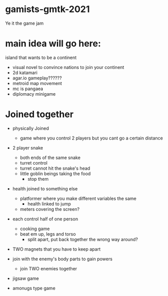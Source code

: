 # gamists-gmtk-2021
Ye it the game jam

# main idea will go here:

island that wants to be a continent
- visual novel to convince nations to join your continent
- 2d katamari
- agar.io gameplay??????
- metroid map movement
- mc is pangaea
- diplomacy minigame


# Joined together

- physically Joined
  - game where you control 2 players but you cant go a certain distance

- 2 player snake
  - both ends of the same snake
  - turret control
  - turret cannot hit the snake's head
  - little goblin beings taking the food
    - stop them

- health joined to something else
  - platformer where you make different variables the same
    - health linked to jump
  - meters covering the screen?

- each control half of one person
  - cooking game
  - beat em up, legs and torso
    - split apart, put back together the wrong way around?

- TWO magnets that you have to keep apart

- join with the enemy's body parts to gain powers
    - join TWO enemies together

- jigsaw game



- amonugs type game
